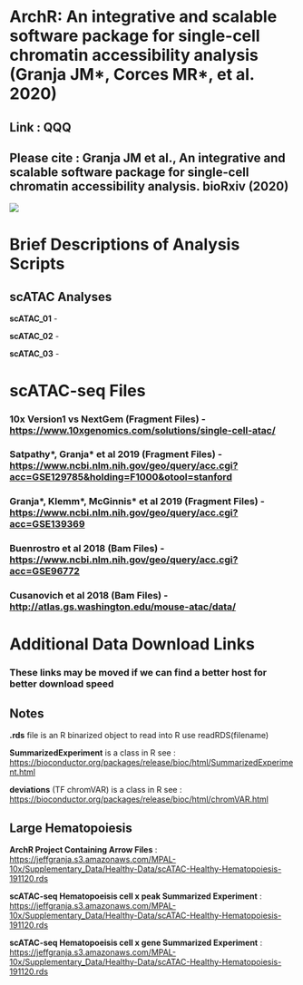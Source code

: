 # ArchR: An integrative and scalable software package for single-cell chromatin accessibility analysis (Granja JM*, Corces MR*, et al. 2020)

## **Link** : QQQ

## Please cite : Granja JM et al., An integrative and scalable software package for single-cell chromatin accessibility analysis. bioRxiv (2020) <br/>

![](Figure1.png)

# Brief Descriptions of Analysis Scripts

## scATAC Analyses

**scATAC_01** - 

**scATAC_02** - 

**scATAC_03** - 

# scATAC-seq Files

### 10x Version1 vs NextGem (Fragment Files) - https://www.10xgenomics.com/solutions/single-cell-atac/

### Satpathy*, Granja* et al 2019 (Fragment Files) - https://www.ncbi.nlm.nih.gov/geo/query/acc.cgi?acc=GSE129785&holding=F1000&otool=stanford

### Granja*, Klemm*, McGinnis* et al 2019 (Fragment Files) - https://www.ncbi.nlm.nih.gov/geo/query/acc.cgi?acc=GSE139369

### Buenrostro et al 2018 (Bam Files) - https://www.ncbi.nlm.nih.gov/geo/query/acc.cgi?acc=GSE96772

### Cusanovich et al 2018 (Bam Files) - http://atlas.gs.washington.edu/mouse-atac/data/

# Additional Data Download Links

### These links may be moved if we can find a better host for better download speed

## Notes

**.rds** file is an R binarized object to read into R use readRDS(filename)

**SummarizedExperiment** is a class in R see : <br/>https://bioconductor.org/packages/release/bioc/html/SummarizedExperiment.html

**deviations** (TF chromVAR) is a class in R see : <br/>https://bioconductor.org/packages/release/bioc/html/chromVAR.html

## Large Hematopoiesis

**ArchR Project Containing Arrow Files** : <br/>https://jeffgranja.s3.amazonaws.com/MPAL-10x/Supplementary_Data/Healthy-Data/scATAC-Healthy-Hematopoiesis-191120.rds

**scATAC-seq Hematopoeisis cell x peak Summarized Experiment** : <br/>https://jeffgranja.s3.amazonaws.com/MPAL-10x/Supplementary_Data/Healthy-Data/scATAC-Healthy-Hematopoiesis-191120.rds

**scATAC-seq Hematopoeisis cell x gene Summarized Experiment** : <br/>https://jeffgranja.s3.amazonaws.com/MPAL-10x/Supplementary_Data/Healthy-Data/scATAC-Healthy-Hematopoiesis-191120.rds


